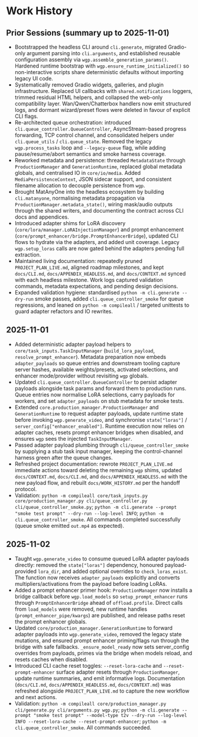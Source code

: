 # Work History

## Prior Sessions (summary up to 2025-11-01)
- Bootstrapped the headless CLI around `cli.generate`, migrated Gradio-only argument parsing into `cli.arguments`, and established reusable configuration assembly via `wgp.assemble_generation_params()`. Hardened runtime bootstrap with `wgp.ensure_runtime_initialized()` so non-interactive scripts share deterministic defaults without importing legacy UI code.
- Systematically removed Gradio widgets, galleries, and plugin infrastructure. Replaced UI callbacks with `shared.notifications` loggers, trimmed residual HTML helpers, and collapsed the web-only compatibility layer. Wan/Qwen/Chatterbox handlers now emit structured logs, and dormant wizard/preset flows were deleted in favour of explicit CLI flags.
- Re-architected queue orchestration: introduced `cli.queue_controller.QueueController`, AsyncStream-based progress forwarding, TCP control channel, and consolidated helpers under `cli.queue_utils` / `cli.queue_state`. Removed the legacy `wgp.process_tasks` loop and `--legacy-queue` flag, while adding pause/resume/abort semantics and smoke harness coverage.
- Reworked metadata and persistence: threaded `MetadataState` through `ProductionManager` and `GenerationRuntime`, replaced global metadata globals, and centralised IO in `core/io/media`. Added `MediaPersistenceContext`, JSON sidecar support, and consistent filename allocation to decouple persistence from `wgp`.
- Brought MatAnyOne into the headless ecosystem by building `cli.matanyone`, normalising metadata propagation via `ProductionManager.metadata_state()`, wiring mask/audio outputs through the shared writers, and documenting the contract across CLI docs and appendices.
- Introduced adapter shims for LoRA discovery (`core/lora/manager.LoRAInjectionManager`) and prompt enhancement (`core/prompt_enhancer/bridge.PromptEnhancerBridge`), updated CLI flows to hydrate via the adapters, and added unit coverage. Legacy `wgp.setup_loras` calls are now gated behind the adapters pending full extraction.
- Maintained living documentation: repeatedly pruned `PROJECT_PLAN_LIVE.md`, aligned roadmap milestones, and kept `docs/CLI.md`, `docs/APPENDIX_HEADLESS.md`, and `docs/CONTEXT.md` synced with each headless milestone. Work logs captured validation commands, metadata expectations, and pending design decisions.
- Expanded validation hygiene: standardised `python -m cli.generate --dry-run` smoke passes, added `cli.queue_controller_smoke` for queue regressions, and leaned on `python -m compileall` / targeted unittests to guard adapter refactors and IO rewrites.

## 2025-11-01
- Added deterministic adapter payload helpers to `core/task_inputs.TaskInputManager` (`build_lora_payload`, `resolve_prompt_enhancer`). Metadata preparation now embeds `adapter_payloads` so queue entries and downstream tooling capture server hashes, available weights/presets, activated selections, and enhancer mode/provider without revisiting `wgp` globals.
- Updated `cli.queue_controller.QueueController` to persist adapter payloads alongside task params and forward them to production runs. Queue entries now normalise LoRA selections, carry payloads for workers, and set `adapter_payloads` on stub metadata for smoke tests.
- Extended `core.production_manager.ProductionManager` and `GenerationRuntime` to request adapter payloads, update runtime state before invoking `wgp.generate_video`, and synchronise `state["loras"]` / `server_config["enhancer_enabled"]`. Runtime execution now relies on adapter caches, resets prompt enhancer bridges when disabled, and ensures `wgp` sees the injected `TaskInputManager`.
- Passed adapter payload plumbing through `cli/queue_controller_smoke` by supplying a stub task input manager, keeping the control-channel harness green after the queue changes.
- Refreshed project documentation: rewrote `PROJECT_PLAN_LIVE.md` immediate actions toward deleting the remaining `wgp` shims, updated `docs/CONTEXT.md`, `docs/CLI.md`, and `docs/APPENDIX_HEADLESS.md` with the new payload flow, and rebuilt `docs/WORK_HISTORY.md` per the handoff protocol.
- Validation: `python -m compileall core/task_inputs.py core/production_manager.py cli/queue_controller.py cli/queue_controller_smoke.py`; `python -m cli.generate --prompt "smoke test prompt" --dry-run --log-level INFO`; `python -m cli.queue_controller_smoke`. All commands completed successfully (queue smoke emitted `out.mp4` as expected).

## 2025-11-02
- Taught `wgp.generate_video` to consume queued LoRA adapter payloads directly: removed the `state["loras"]` dependency, honoured payload-provided `lora_dir`, and added optional overrides to `check_loras_exist`. The function now receives `adapter_payloads` explicitly and converts multipliers/activations from the payload before loading LoRAs.
- Added a prompt enhancer primer hook: `ProductionManager` now installs a bridge callback before `wgp.load_models` so `setup_prompt_enhancer` runs through `PromptEnhancerBridge` ahead of `offload.profile`. Direct calls from `load_models` were removed, new runtime handles (`prompt_enhancer_pipe/kwargs`) are published, and release paths reset the prompt enhancer globals.
- Updated `core/production_manager.GenerationRuntime` to forward adapter payloads into `wgp.generate_video`, removed the legacy state mutations, and ensured prompt enhancer priming/flags run through the bridge with safe fallbacks. `_ensure_model_ready` now sets server_config overrides from payloads, primes via the bridge when models reload, and resets caches when disabled.
- Introduced CLI cache reset toggles: `--reset-lora-cache` and `--reset-prompt-enhancer` surface adapter resets through `ProductionManager`, update runtime summaries, and emit informative logs. Documentation (`docs/CLI.md`, `docs/APPENDIX_HEADLESS.md`, `docs/CONTEXT.md`) was refreshed alongside `PROJECT_PLAN_LIVE.md` to capture the new workflow and next actions.
- Validation: `python -m compileall core/production_manager.py cli/generate.py cli/arguments.py wgp.py`; `python -m cli.generate --prompt "smoke test prompt" --model-type t2v --dry-run --log-level INFO --reset-lora-cache --reset-prompt-enhancer`; `python -m cli.queue_controller_smoke`. All commands succeeded.
